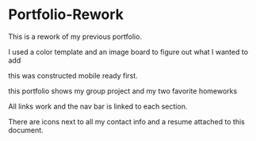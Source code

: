 # Portfolio-Rework

This is a rework of my previous portfolio.

I used a color template and an image board to figure out what I wanted to add

this was constructed mobile ready first.

this portfolio shows my group project and my two favorite homeworks

All links work and the nav bar is linked to each section.

There are icons next to all my contact info and a resume attached to this document.
